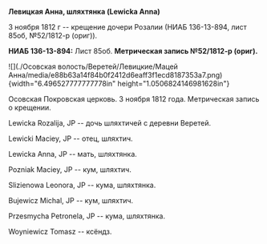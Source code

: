 **Левицкая Анна, шляхтянка (Lewicka Anna)**

3 ноября 1812 г -- крещение дочери Розалии (НИАБ 136-13-894, лист 85об,
№52/1812-р (ориг)).

**НИАБ 136-13-894:** Лист 85об. **Метрическая запись №52/1812-р
(ориг).**

![](./Осовская волость/Веретей/Левицкие/Мацей Анна/media/e88b63a14f84b0f2412d6eaff3f1ecd8187353a7.png){width="6.496527777777778in"
height="1.0506824146981628in"}

Осовская Покровская церковь. 3 ноября 1812 года. Метрическая запись о
крещении.

Lewicka Rozalija, JP -- дочь шляхтичей с деревни Веретей.

Lewicki Maciey, JP -- отец, шляхтич.

Lewicka Anna, JP -- мать, шляхтянка.

Pozniak Maciey, JP -- кум, шляхтич.

Slizienowa Leonora, JP -- кума, шляхтянка.

Bujewicz Michal, JP -- кум, шляхтич.

Przesmycha Petronela, JP -- кума, шляхтянка.

Woyniewicz Tomasz -- ксёндз.
